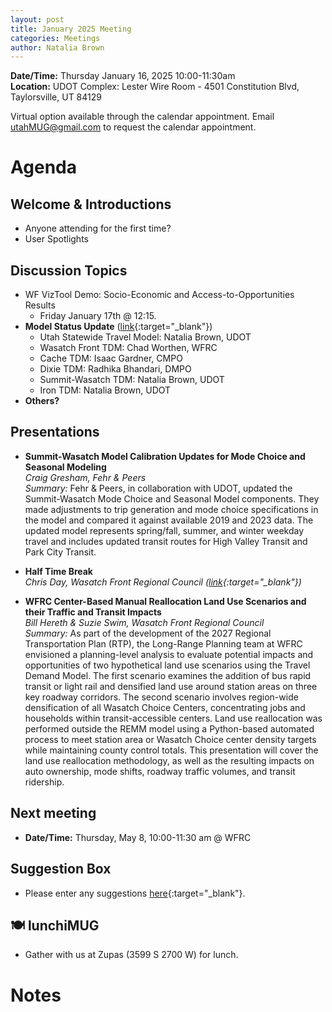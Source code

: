 ```yaml
---
layout: post
title: January 2025 Meeting
categories: Meetings
author: Natalia Brown
---
```


**Date/Time:** Thursday January 16, 2025 10:00-11:30am  
**Location:** UDOT Complex: Lester Wire Room - 4501 Constitution Blvd, Taylorsville, UT 84129

Virtual option available through the calendar appointment. Email utahMUG@gmail.com to request the calendar appointment.

# Agenda

## Welcome & Introductions 
- Anyone attending for the first time?
- User Spotlights

## Discussion Topics 
- WF VizTool Demo: Socio-Economic and Access-to-Opportunities Results
  - Friday January 17th @ 12:15.
- **Model Status Update** ([link](https://docs.google.com/presentation/d/10oamHc9ogYgSUA8_kOSH9_BzyWuUlVTWjH_W7XGcx7w/edit?usp=sharing){:target="_blank"})
  - Utah Statewide Travel Model: Natalia Brown, UDOT
  - Wasatch Front TDM: Chad Worthen, WFRC
  - Cache TDM: Isaac Gardner, CMPO
  - Dixie TDM: Radhika Bhandari, DMPO
  - Summit-Wasatch TDM: Natalia Brown, UDOT
  - Iron TDM: Natalia Brown, UDOT
- **Others?**

## Presentations

* **Summit-Wasatch Model Calibration Updates for Mode Choice and Seasonal Modeling**<br/>*Craig Gresham, Fehr & Peers*<br/>*Summary:* Fehr & Peers, in collaboration with UDOT, updated the Summit-Wasatch Mode Choice and Seasonal Model components.  They made adjustments to trip generation and mode choice specifications in the model and compared it against available 2019 and 2023 data.  The updated model represents spring/fall, summer, and winter weekday travel and includes updated transit routes for High Valley Transit and Park City Transit.

* **Half Time Break**<br>*Chris Day, Wasatch Front Regional Council ([link](https://docs.google.com/presentation/d/1YW3OPPTMQzOIcl96ROmfDEcsgaMATge1ndNsdIAlHt8/edit#slide=id.p){:target="_blank"})*

* **WFRC Center-Based Manual Reallocation Land Use Scenarios and their Traffic and Transit Impacts**<br/>*Bill Hereth & Suzie Swim, Wasatch Front Regional Council*<br/>*Summary:* As part of the development of the 2027 Regional Transportation Plan (RTP), the Long-Range Planning team at WFRC envisioned a planning-level analysis to evaluate potential impacts and opportunities of two hypothetical land use scenarios using the Travel Demand Model. The first scenario examines the addition of bus rapid transit or light rail and densified land use around station areas on three key roadway corridors. The second scenario involves region-wide densification of all Wasatch Choice Centers, concentrating jobs and households within transit-accessible centers. Land use reallocation was performed outside the REMM model using a Python-based automated process to meet station area or Wasatch Choice center density targets while maintaining county control totals. This presentation will cover the land use reallocation methodology, as well as the resulting impacts on auto ownership, mode shifts, roadway traffic volumes, and transit ridership.

## Next meeting
* **Date/Time:** Thursday, May 8, 10:00-11:30 am @ WFRC

## Suggestion Box
- Please enter any suggestions [here](https://forms.gle/jv6GNKzSMeUwM2M69){:target="_blank"}.

## 🍽 lunchiMUG
- Gather with us at Zupas (3599 S 2700 W) for lunch.

# Notes